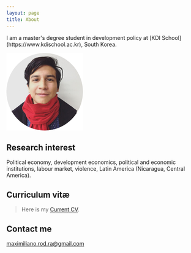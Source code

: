 ```yaml
---
layout: page
title: About
---
```


<p class="message">
I am a master's degree student in development policy at [KDI School](https://www.kdischool.ac.kr), South Korea.
</p>

<img src="/images/rounded-profile.png" alt="profile" width="200" height="202" />

## Research interest

Political economy, development economics, political and economic institutions, labour market, violence, Latin America (Nicaragua, Central America).

## Curriculum vitæ
>Here is my [Current CV](https://rrmaximiliano.github.io/Articles/CV270816.pdf).

## Contact me

[maximiliano.rod.ra@gmail.com](mailto:maximiliano@kdis.ac.kr)
